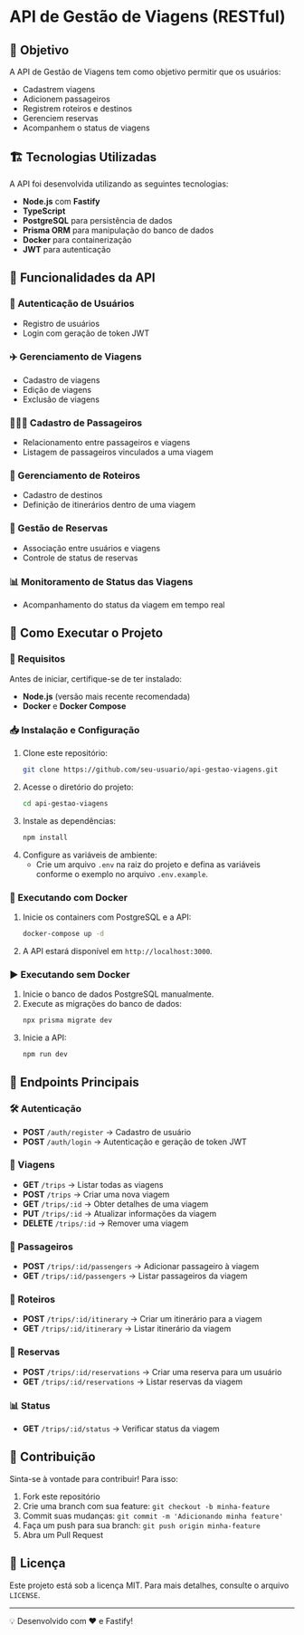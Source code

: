 # API de Gestão de Viagens (RESTful)

## 🎯 Objetivo

A API de Gestão de Viagens tem como objetivo permitir que os usuários:

- Cadastrem viagens
- Adicionem passageiros
- Registrem roteiros e destinos
- Gerenciem reservas
- Acompanhem o status de viagens

## 🏗️ Tecnologias Utilizadas

A API foi desenvolvida utilizando as seguintes tecnologias:

- **Node.js** com **Fastify**
- **TypeScript**
- **PostgreSQL** para persistência de dados
- **Prisma ORM** para manipulação do banco de dados
- **Docker** para containerização
- **JWT** para autenticação

## 📌 Funcionalidades da API

### 🔐 Autenticação de Usuários

- Registro de usuários
- Login com geração de token JWT

### ✈️ Gerenciamento de Viagens

- Cadastro de viagens
- Edição de viagens
- Exclusão de viagens

### 🧑‍🤝‍🧑 Cadastro de Passageiros

- Relacionamento entre passageiros e viagens
- Listagem de passageiros vinculados a uma viagem

### 📍 Gerenciamento de Roteiros

- Cadastro de destinos
- Definição de itinerários dentro de uma viagem

### 🎫 Gestão de Reservas

- Associação entre usuários e viagens
- Controle de status de reservas

### 📊 Monitoramento de Status das Viagens

- Acompanhamento do status da viagem em tempo real

## 🚀 Como Executar o Projeto

### 📌 Requisitos

Antes de iniciar, certifique-se de ter instalado:

- **Node.js** (versão mais recente recomendada)
- **Docker** e **Docker Compose**

### 📥 Instalação e Configuração

1. Clone este repositório:
   ```sh
   git clone https://github.com/seu-usuario/api-gestao-viagens.git
   ```
2. Acesse o diretório do projeto:
   ```sh
   cd api-gestao-viagens
   ```
3. Instale as dependências:
   ```sh
   npm install
   ```
4. Configure as variáveis de ambiente:
   - Crie um arquivo `.env` na raiz do projeto e defina as variáveis conforme o exemplo no arquivo `.env.example`.

### 🐳 Executando com Docker

1. Inicie os containers com PostgreSQL e a API:
   ```sh
   docker-compose up -d
   ```
2. A API estará disponível em `http://localhost:3000`.

### ▶️ Executando sem Docker

1. Inicie o banco de dados PostgreSQL manualmente.
2. Execute as migrações do banco de dados:
   ```sh
   npx prisma migrate dev
   ```
3. Inicie a API:
   ```sh
   npm run dev
   ```

## 📡 Endpoints Principais

### 🛠 Autenticação

- **POST** `/auth/register` → Cadastro de usuário
- **POST** `/auth/login` → Autenticação e geração de token JWT

### 🚀 Viagens

- **GET** `/trips` → Listar todas as viagens
- **POST** `/trips` → Criar uma nova viagem
- **GET** `/trips/:id` → Obter detalhes de uma viagem
- **PUT** `/trips/:id` → Atualizar informações da viagem
- **DELETE** `/trips/:id` → Remover uma viagem

### 👥 Passageiros

- **POST** `/trips/:id/passengers` → Adicionar passageiro à viagem
- **GET** `/trips/:id/passengers` → Listar passageiros da viagem

### 📍 Roteiros

- **POST** `/trips/:id/itinerary` → Criar um itinerário para a viagem
- **GET** `/trips/:id/itinerary` → Listar itinerário da viagem

### 🎫 Reservas

- **POST** `/trips/:id/reservations` → Criar uma reserva para um usuário
- **GET** `/trips/:id/reservations` → Listar reservas da viagem

### 📊 Status

- **GET** `/trips/:id/status` → Verificar status da viagem

## 📝 Contribuição

Sinta-se à vontade para contribuir! Para isso:

1. Fork este repositório
2. Crie uma branch com sua feature: `git checkout -b minha-feature`
3. Commit suas mudanças: `git commit -m 'Adicionando minha feature'`
4. Faça um push para sua branch: `git push origin minha-feature`
5. Abra um Pull Request

## 📄 Licença

Este projeto está sob a licença MIT. Para mais detalhes, consulte o arquivo `LICENSE`.

---

💡 Desenvolvido com ❤️ e Fastify!

